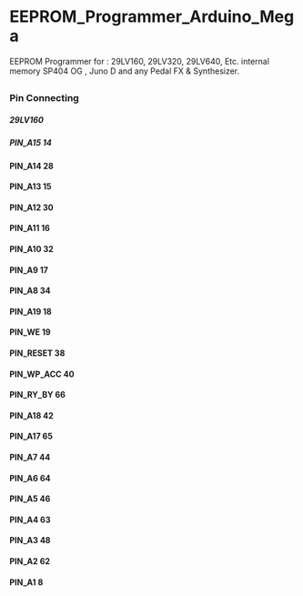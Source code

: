 # EEPROM_Programmer_Arduino_Mega
EEPROM Programmer for : 29LV160, 29LV320, 29LV640, Etc. internal memory SP404 OG , Juno D and any Pedal FX &amp; Synthesizer.
##
### Pin Connecting

##### 29LV160
##### PIN_A15     14
#### PIN_A14     28
#### PIN_A13     15
#### PIN_A12     30
#### PIN_A11     16
#### PIN_A10     32
#### PIN_A9      17
#### PIN_A8      34
#### PIN_A19     18
#### PIN_WE      19
#### PIN_RESET   38
#### PIN_WP_ACC  40
#### PIN_RY_BY   66
#### PIN_A18     42
#### PIN_A17     65
#### PIN_A7      44
#### PIN_A6      64
#### PIN_A5      46
#### PIN_A4      63
#### PIN_A3      48
#### PIN_A2      62
#### PIN_A1       8

